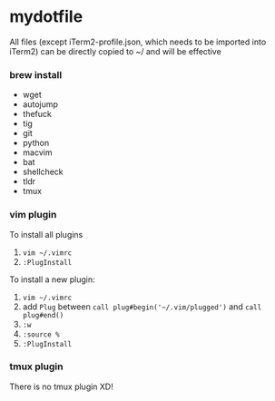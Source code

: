 # mydotfile

All files (except iTerm2-profile.json, which needs to be imported into iTerm2) can be directly copied to ~/ and will be effective

### brew install
* wget
* autojump
* thefuck
* tig
* git
* python
* macvim
* bat
* shellcheck
* tldr
* tmux

### vim plugin
To install all plugins

1. `vim ~/.vimrc`
2. `:PlugInstall`

To install a new plugin:

1. `vim ~/.vimrc`
2. add `Plug` between `call plug#begin('~/.vim/plugged')` and `call plug#end()`
3. `:w`
4. `:source %`
5. `:PlugInstall`


### tmux plugin
There is no tmux plugin XD!
